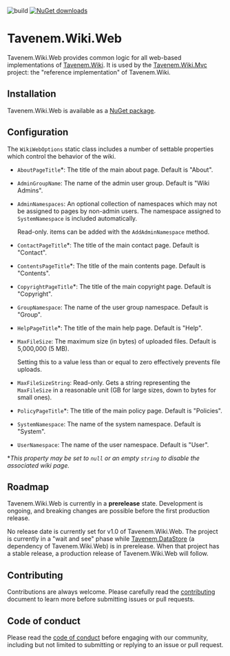 ![build](https://img.shields.io/github/workflow/status/Tavenem/Wiki.Web/publish/main) [![NuGet downloads](https://img.shields.io/nuget/dt/Tavenem.Wiki.Web)](https://www.nuget.org/packages/Tavenem.Wiki.Web/)

Tavenem.Wiki.Web
==

Tavenem.Wiki.Web provides common logic for all web-based implementations of
[Tavenem.Wiki](https://github.com/Tavenem/Wiki). It is used by the
[Tavenem.Wiki.Mvc](https://github.com/Tavenem/Wiki.Mvc) project: the "reference implementation" of
Tavenem.Wiki.

## Installation

Tavenem.Wiki.Web is available as a [NuGet package](https://www.nuget.org/packages/Tavenem.Wiki.Web/).

## Configuration
The `WikiWebOptions` static class includes a number of settable properties which control the
behavior of the wiki.
- `AboutPageTitle`*: The title of the main about page. Default is "About".
- `AdminGroupName`: The name of the admin user group. Default is "Wiki Admins".
- `AdminNamespaces`: An optional collection of namespaces which may not be assigned to pages by
  non-admin users. The namespace assigned to `SystemNamespace` is included automatically.

  Read-only. items can be added with the `AddAdminNamespace` method.
- `ContactPageTitle`*: The title of the main contact page. Default is "Contact".
- `ContentsPageTitle`*: The title of the main contents page. Default is "Contents".
- `CopyrightPageTitle`*: The title of the main copyright page. Default is "Copyright".
- `GroupNamespace`: The name of the user group namespace. Default is "Group".
- `HelpPageTitle`*: The title of the main help page. Default is "Help".
- `MaxFileSize`: The maximum size (in bytes) of uploaded files. Default is 5,000,000 (5 MB).

  Setting this to a value less than or equal to zero effectively prevents file uploads.
- `MaxFileSizeString`: Read-only. Gets a string representing the `MaxFileSize` in a reasonable unit
  (GB for large sizes, down to bytes for small ones).
- `PolicyPageTitle`*: The title of the main policy page. Default is "Policies".
- `SystemNamespace`: The name of the system namespace. Default is "System".
- `UserNamespace`: The name of the user namespace. Default is "User".

**This property may be set to `null` or an empty `string` to disable the associated wiki page.*

## Roadmap

Tavenem.Wiki.Web is currently in a **prerelease** state. Development is ongoing, and breaking
changes are possible before the first production release.

No release date is currently set for v1.0 of Tavenem.Wiki.Web. The project is currently in a "wait
and see" phase while [Tavenem.DataStore](https://github.com/Tavenem/DataStore) (a dependency of
Tavenem.Wiki.Web) is in prerelease. When that project has a stable release, a production release of
Tavenem.Wiki.Web will follow.

## Contributing

Contributions are always welcome. Please carefully read the [contributing](docs/CONTRIBUTING.md) document to learn more before submitting issues or pull requests.

## Code of conduct

Please read the [code of conduct](docs/CODE_OF_CONDUCT.md) before engaging with our community, including but not limited to submitting or replying to an issue or pull request.